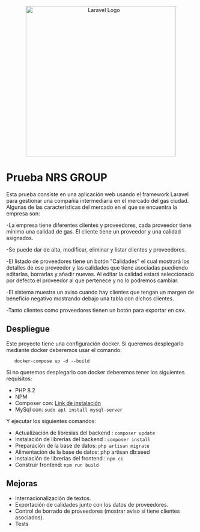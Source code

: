 <p align="center"><a href="https://laravel.com" target="_blank"><img src="https://raw.githubusercontent.com/laravel/art/master/logo-lockup/5%20SVG/2%20CMYK/1%20Full%20Color/laravel-logolockup-cmyk-red.svg" width="400" alt="Laravel Logo"></a></p>

# Prueba NRS GROUP

Esta prueba consiste en una aplicación web usando el framework Laravel para gestionar una compañía intermediaria en el mercado del gas ciudad. Algunas de las características del mercado en el que se encuentra la empresa son:

-La empresa tiene diferentes clientes y proveedores, cada proveedor tiene mínimo una calidad de gas. El cliente tiene un proveedor y una calidad asignados.

-Se puede dar de alta, modificar, eliminar y listar clientes y proveedores.

-El listado de proveedores tiene un botón "Calidades" el cual mostrará los detalles de ese proveedor y las calidades que tiene asociadas puediendo editarlas, borrarlas y añadir nuevas. Al editar la calidad estará seleccionado por defecto el proveedor al que pertenece y no lo podremos cambiar.

-El sistema muestra un aviso cuando hay clientes que tengan un margen de beneficio negativo mostrando debajo una tabla con dichos clientes.

-Tanto clientes como proveedores tienen un botón para exportar en csv.

## Despliegue
Este proyecto tiene una configuración docker. Si queremos desplegarlo mediante docker deberemos usar el comando:
```
   docker-compose up -d --build
```
Si no queremos desplegarlo con docker deberemos tener los siguientes requisitos:
- PHP 8.2
- NPM
- Composer con: [Link de instalación](https://www.digitalocean.com/community/tutorials/how-to-install-and-use-composer-on-ubuntu-20-04)
- MySql con: `sudo apt install mysql-server`

Y ejecutar los siguientes comandos:
- Actualización de libresias del backend : `composer update`
- Instalación de librerias del backend : `composer install`
- Preparación de la base de datos: `php artisan migrate`
- Alimentación de la base de datos: php artisan db:seed
- Instalación de librerias del frontend : `npm ci`
- Construir frontend: `npm run build`

## Mejoras
- Internacionalización de textos.
- Exportación de calidades junto con los datos de proveedores.
- Control de borrado de proveedores (mostrar aviso si tiene clientes asociados).
- Tests
